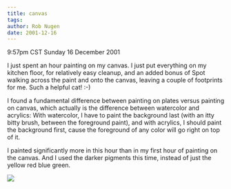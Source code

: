 ```yaml
---
title: canvas
tags: 
author: Rob Nugen
date: 2001-12-16
---
```


<title></title>
<p class=date>9:57pm CST Sunday 16 December 2001</p>

<p>I just spent an hour painting on my canvas.  I just put everything
on my kitchen floor, for relatively easy cleanup, and an added bonus
of Spot walking across the paint and onto the canvas, leaving a couple
of footprints for me.  Such a helpful cat!  :-)</p>

<p>I found a fundamental difference between painting on plates versus
painting on canvas, which actually is the difference between
watercolor and acrylics:  With watercolor, I have to paint the
background last (with an itty bitty brush, between the foreground
paint), and with acrylics, I should paint the background first, cause
the foreground of any color will go right on top of it.</p>

<p>I painted significantly more in this hour than in my first hour of
painting on the canvas.  And I used the darker pigments this time,
instead of just the yellow red blue green.</p>

<p><img src='/images/rob/wL-ROB.gif'/></p>


